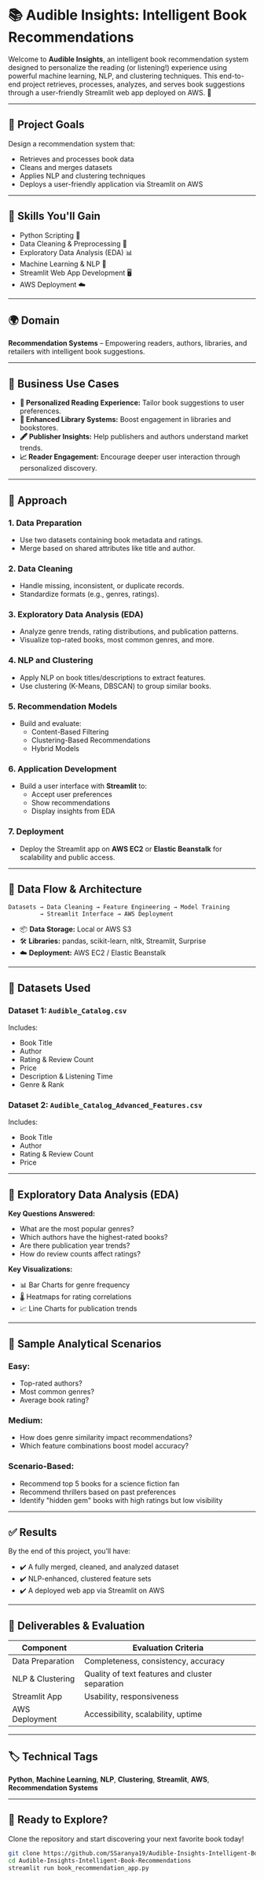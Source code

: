 # 📚 Audible Insights: Intelligent Book Recommendations

Welcome to **Audible Insights**, an intelligent book recommendation system designed to personalize the reading (or listening!) experience using powerful machine learning, NLP, and clustering techniques. This end-to-end project retrieves, processes, analyzes, and serves book suggestions through a user-friendly Streamlit web app deployed on AWS. 🚀

---

## 🎯 Project Goals

Design a recommendation system that:
- Retrieves and processes book data
- Cleans and merges datasets
- Applies NLP and clustering techniques
- Deploys a user-friendly application via Streamlit on AWS

---

## 🧠 Skills You'll Gain

- Python Scripting 🐍  
- Data Cleaning & Preprocessing 🧹  
- Exploratory Data Analysis (EDA) 📊  
- Machine Learning & NLP 🤖  
- Streamlit Web App Development 🖥️  
- AWS Deployment ☁️

---

## 🌍 Domain

**Recommendation Systems** – Empowering readers, authors, libraries, and retailers with intelligent book suggestions.

---

## 💼 Business Use Cases

- **📖 Personalized Reading Experience:** Tailor book suggestions to user preferences.
- **🏢 Enhanced Library Systems:** Boost engagement in libraries and bookstores.
- **🖋️ Publisher Insights:** Help publishers and authors understand market trends.
- **📈 Reader Engagement:** Encourage deeper user interaction through personalized discovery.

---

## 🧭 Approach

### 1. **Data Preparation**
- Use two datasets containing book metadata and ratings.
- Merge based on shared attributes like title and author.

### 2. **Data Cleaning**
- Handle missing, inconsistent, or duplicate records.
- Standardize formats (e.g., genres, ratings).

### 3. **Exploratory Data Analysis (EDA)**
- Analyze genre trends, rating distributions, and publication patterns.
- Visualize top-rated books, most common genres, and more.

### 4. **NLP and Clustering**
- Apply NLP on book titles/descriptions to extract features.
- Use clustering (K-Means, DBSCAN) to group similar books.

### 5. **Recommendation Models**
- Build and evaluate:
  - Content-Based Filtering
  - Clustering-Based Recommendations
  - Hybrid Models
    
### 6. **Application Development**
- Build a user interface with **Streamlit** to:
  - Accept user preferences
  - Show recommendations
  - Display insights from EDA

### 7. **Deployment**
- Deploy the Streamlit app on **AWS EC2** or **Elastic Beanstalk** for scalability and public access.

---

## 🔁 Data Flow & Architecture

```text
Datasets → Data Cleaning → Feature Engineering → Model Training 
         → Streamlit Interface → AWS Deployment
```

- 📦 **Data Storage:** Local or AWS S3
- 🛠️ **Libraries:** pandas, scikit-learn, nltk, Streamlit, Surprise
- ☁️ **Deployment:** AWS EC2 / Elastic Beanstalk

---

## 📂 Datasets Used

### Dataset 1: `Audible_Catalog.csv`
Includes:
- Book Title
- Author
- Rating & Review Count
- Price
- Description & Listening Time
- Genre & Rank

### Dataset 2: `Audible_Catalog_Advanced_Features.csv`
Includes:
- Book Title
- Author
- Rating & Review Count
- Price

---

## 🔎 Exploratory Data Analysis (EDA)

**Key Questions Answered:**
- What are the most popular genres?
- Which authors have the highest-rated books?
- Are there publication year trends?
- How do review counts affect ratings?

**Key Visualizations:**
- 📊 Bar Charts for genre frequency
- 🌡️ Heatmaps for rating correlations
- 📈 Line Charts for publication trends

---

## 🤔 Sample Analytical Scenarios

### Easy:
- Top-rated authors?
- Most common genres?
- Average book rating?

### Medium:
- How does genre similarity impact recommendations?
- Which feature combinations boost model accuracy?

### Scenario-Based:
- Recommend top 5 books for a science fiction fan
- Recommend thrillers based on past preferences
- Identify "hidden gem" books with high ratings but low visibility

---

## ✅ Results

By the end of this project, you’ll have:
- ✔️ A fully merged, cleaned, and analyzed dataset
- ✔️ NLP-enhanced, clustered feature sets
- ✔️ A deployed web app via Streamlit on AWS

---

## 🧪 Deliverables & Evaluation

| Component              | Evaluation Criteria                                      |
|------------------------|----------------------------------------------------------|
| Data Preparation       | Completeness, consistency, accuracy                      |
| NLP & Clustering       | Quality of text features and cluster separation          |
| Streamlit App          | Usability, responsiveness                                |
| AWS Deployment         | Accessibility, scalability, uptime                       |

---

## 🏷️ Technical Tags

**Python**, **Machine Learning**, **NLP**, **Clustering**, **Streamlit**, **AWS**, **Recommendation Systems**

---

## 🚀 Ready to Explore?

Clone the repository and start discovering your next favorite book today!

```bash
git clone https://github.com/SSaranya19/Audible-Insights-Intelligent-Book-Recommendations.git
cd Audible-Insights-Intelligent-Book-Recommendations
streamlit run book_recommendation_app.py
```
